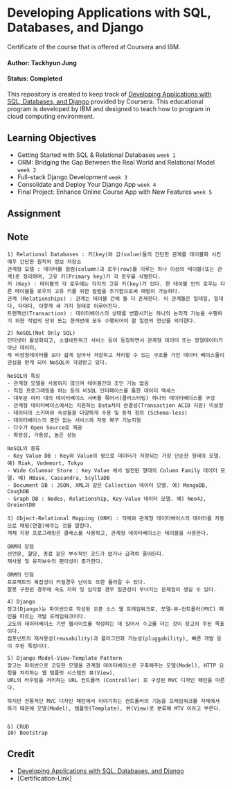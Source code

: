 # Developing Applications with SQL, Databases, and Django

Certificate of the course that is offered at Coursera and IBM.

#### Author: Tackhyun Jung

#### Status: Completed

This repository is created to keep track of [Developing Applications with SQL, Databases, and Django](https://www.coursera.org/learn/developing-applications-with-sql-databases-and-django?) provided by Coursera.
This educational program is developed by IBM and designed to teach how to program in cloud computing environment.

## Learning Objectives

- Getting Started with SQL & Relational Databases `week 1`
- ORM: Bridging the Gap Between the Real World and Relational Model `week 2`
- Full-stack Django Development `week 3`
- Consolidate and Deploy Your Django App `week 4`
- Final Project: Enhance Online Course App with New Features `week 5`

## Assignment


## Note

```
1) Relational Databases : 키(key)와 값(value)들의 간단한 관계를 테이블화 시킨 매우 간단한 원칙의 정보 저장소
관계형 모델 : 데이터를 컬럼(column)과 로우(row)를 이루는 하나 이상의 테이블(또는 관계)로 정리하며, 고유 키(Primary key)가 각 로우를 식별한다.
키 (Key) : 테이블의 각 로우에는 각각의 고유 키(key)가 있다. 한 테이블 안의 로우는 다른 테이블들 로우의 고유 키를 위한 컬럼을 추가함으로써 매핑이 가능하다.
관계 (Relationships) : 관계는 테이블 간에 둘 다 존재한다. 이 관계들은 일대일, 일대다, 다대다, 이렇게 세 가지 형태로 이루어진다.
트랜잭션(Transaction) : 데이터베이스의 상태를 변환시키는 하나의 논리적 기능을 수행하기 위한 작업의 단위 또는 한꺼번에 모두 수행되어야 할 일련의 연산을 의미한다.

2) NoSQL(Not Only SQL)
인터넷이 활성화되고, 소셜네트워크 서비스 등이 등장하면서 관계형 데이터 또는 정형데이터가 아닌 데이터, 
즉 비정형데이터를 보다 쉽게 담아서 저장하고 처리할 수 있는 구조를 가진 데이터 베이스들이 관심을 받게 되어 NoSQL이 각광받고 있다.

NoSQL의 특징
- 관계형 모델을 사용하지 않으며 테이블간의 조인 기능 없음
- 직접 프로그래밍을 하는 등의 비SQL 인터페이스를 통한 데이터 액세스
- 대부분 여러 대의 데이터베이스 서버를 묶어서(클러스터링) 하나의 데이터베이스를 구성
- 관계형 데이터베이스에서는 지원하는 Data처리 완결성(Transaction ACID 지원) 미보장
- 데이터의 스키마와 속성들을 다양하게 수용 및 동적 정의 (Schema-less)
- 데이터베이스의 중단 없는 서비스와 자동 복구 기능지원
- 다수가 Open Source로 제공
- 확장성, 가용성, 높은 성능

NoSQL의 종류
- Key Value DB : Key와 Value의 쌍으로 데이터가 저장되는 가장 단순한 형태의 모델. 예) Riak, Vodemort, Tokyo
- Wide Columnar Store : Key Value 에서 발전된 형태의 Column Family 데이터 모델. 예) HBase, Cassandra, ScyllaDB
- Document DB : JSON, XML과 같은 Collection 데이터 모델. 예) MongoDB, CoughDB
- Graph DB : Nodes, Relationship, Key-Value 데이터 모델. 예) Neo4J, OreientDB

3) Object-Relational Mapping (ORM) : 객체와 관계형 데이터베이스의 데이터를 자동으로 매핑(연결)해주는 것을 말한다.
객체 지향 프로그래밍은 클래스를 사용하고, 관계형 데이터베이스는 테이블을 사용한다.

ORM의 장점
선언문, 할당, 종료 같은 부수적인 코드가 없거나 급격히 줄어든다.
재사용 및 유지보수의 편리성이 증가한다.

ORM의 단점
프로젝트의 복잡성이 커질경우 난이도 또한 올라갈 수 있다.
잘못 구현된 경우에 속도 저하 및 심각할 경우 일관성이 무너지는 문제점이 생길 수 있다.

4) Django
장고(Django)는 파이썬으로 작성된 오픈 소스 웹 프레임워크로, 모델-뷰-컨트롤러(MVC) 패턴을 따르는 개발 프레임워크이다.
고도의 데이터베이스 기반 웹사이트를 작성하는 데 있어서 수고를 더는 것이 장고의 주된 목표이다.
컴포넌트의 재사용성(reusability)과 플러그인화 가능성(pluggability), 빠른 개발 등이 주된 특징이다.

5) Django Model-View-Template Pattern
장고는 파이썬으로 코딩한 모델을 관계형 데이터베이스로 구축해주는 모델(Model), HTTP 요청을 처리하는 웹 템플릿 시스템인 뷰(View), 
URL의 라우팅을 처리하는 URL 컨트롤러 (Controller) 로 구성된 MVC 디자인 패턴을 따른다.

하지만 전통적인 MVC 디자인 패턴에서 이야기하는 컨트롤러의 기능을 프레임워크를 자체에서 하기 때문에 모델(Model), 템플릿(Template), 뷰(View)로 분류해 MTV 이라고 부른다.


6) CRUD
10) Bootstrap
```

## Credit

- [Developing Applications with SQL, Databases, and Django](https://www.coursera.org/learn/developing-applications-with-sql-databases-and-django?)
- [Certification-Link]
